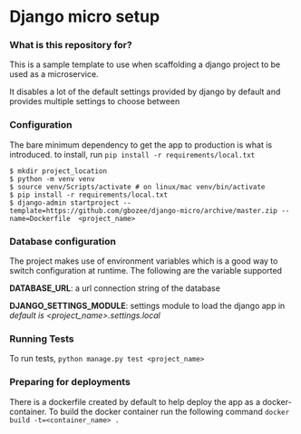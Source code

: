 # Django micro setup #


### What is this repository for? ###

This is a sample template to use when scaffolding a django project to be used as a microservice.

It disables a lot of the default settings provided by django by default and provides multiple settings to choose between 


### Configuration
The bare minimum dependency to get the app to production is what is introduced.
to install, run `pip install -r requirements/local.txt`

```
$ mkdir project_location
$ python -m venv venv
$ source venv/Scripts/activate # on linux/mac venv/bin/activate
$ pip install -r requirements/local.txt
$ django-admin startproject --template=https://github.com/gbozee/django-micro/archive/master.zip --name=Dockerfile  <project_name>

```

### Database configuration
The project makes use of environment variables which is a good way to switch configuration at runtime.
The following are the variable supported

**DATABASE_URL**: a url connection string of the database

**DJANGO_SETTINGS_MODULE**: settings module to load the django app in *default is <project_name>.settings.local*

### Running Tests
To run tests, `python manage.py test <project_name>`

### Preparing for deployments
There is a dockerfile created by default to help deploy the app as a docker-container. 
To build the docker container run the following command
`docker build -t=<container_name> .`

